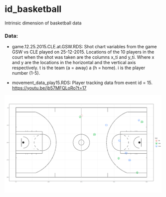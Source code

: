 # id_basketball
Intrinsic dimension of basketball data

### Data: 

* game.12.25.2015.CLE.at.GSW.RDS: Shot chart variables from the game GSW vs CLE played on 25-12-2015.
Locations of the 10 players in the court when the shot was taken are the columns x_ti and y_ti. Where x and y are the locations in the horizontal and the vertical axis respectively. t is the team (a = away) a (h = home). i is the player number (1-5).

* movement_data_play15.RDS: Player tracking data from event id = 15.  https://youtu.be/jb57MFQLoRo?t=17  

![Alt text](https://github.com/EdgarSantos-Fernandez/id_basketball/blob/master/event15-4.gif?raw=true "Title")

